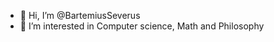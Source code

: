 - 👋 Hi, I’m @BartemiusSeverus
- 👀 I’m interested in Computer science, Math and Philosophy
   <!---
BartemiusSeverus/BartemiusSeverus is a ✨ special ✨ repository because its `README.md` (this file) appears on your GitHub profile.
You can click the Preview link to take a look at your changes.
--->
